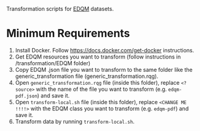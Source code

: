 Transformation scripts for [EDQM](https://standardterms.edqm.eu/) datasets.

# Minimum Requirements

1. Install Docker. Follow https://docs.docker.com/get-docker instructions.
1. Get EDQM resources you want to transform (follow instructions in /transformation/EDQM folder)
1. Copy EDQM .json file you want to transform to the same folder like the generic_transformation file (generic_transformation.rqg).
1. Open `generic_transformation.rqg` file (inside this folder), replace `<?source>` with the name of the file you want to transform (e.g. `edqm-pdf.json`) and save it.
1. Open `transform-local.sh` file (inside this folder), replace `<CHANGE ME !!!!>` with the EDQM class you want to transform (e.g. `edqm-pdf`) and save it.
1. Transform data by running `transform-local.sh`.
